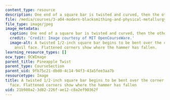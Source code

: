 ```yaml
---
content_type: resource
description: One end of a square bar is twisted and curved, then the other.
file: /media/courses/3-a04-modern-blacksmithing-and-physical-metallurgy-fall-2008/21b980a23d82226fae12c8a2ef90362f_102.jpg
file_type: image/jpeg
image_metadata:
  caption: One end of a square bar is twisted and curved, then the other.
  credit: 'Credit: Image courtesy of MIT OpenCourseWare.'
  image-alt: A twisted 1/2-inch square bar begins to be bent over the corner of the
    anvil face. Flattened corners show where the hammer has fallen.
learning_resource_types: []
ocw_type: OCWImage
parent_title: Pineapple Twist
parent_type: CourseSection
parent_uid: 9fb75c21-dbd0-4c14-94f3-43a5fee3aa7b
resourcetype: Image
title: A twisted 1/2-inch square bar begins to be bent over the corner of the anvil
  face. Flattened corners show where the hammer has fallen
uid: 21b980a2-3d82-226f-ae12-c8a2ef90362f
---
```

